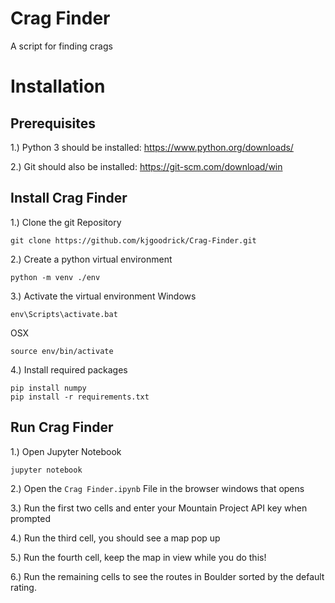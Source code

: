 # Crag Finder
A script for finding crags

# Installation
## Prerequisites
1.) Python 3 should be installed: https://www.python.org/downloads/

2.) Git should also be installed: https://git-scm.com/download/win

## Install Crag Finder
1.) Clone the git Repository
````
git clone https://github.com/kjgoodrick/Crag-Finder.git
````

2.) Create a python virtual environment
````
python -m venv ./env
````
3.) Activate the virtual environment
Windows
````
env\Scripts\activate.bat
````
OSX
````
source env/bin/activate
````

4.) Install required packages
````
pip install numpy
pip install -r requirements.txt
````

## Run Crag Finder
1.) Open Jupyter Notebook
````
jupyter notebook
````
2.) Open the `Crag Finder.ipynb` File in the browser windows that opens

3.) Run the first two cells and enter your Mountain Project API key when prompted

4.) Run the third cell, you should see a map pop up

5.) Run the fourth cell, keep the map in view while you do this!

6.) Run the remaining cells to see the routes in Boulder sorted by the default rating. 



